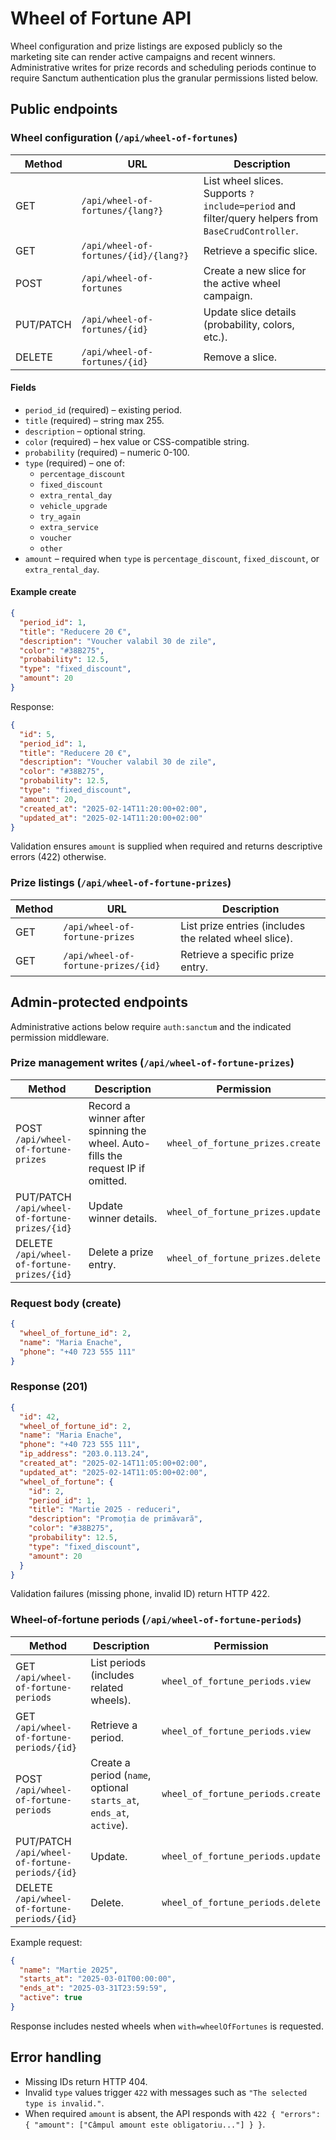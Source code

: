 # Wheel of Fortune API

Wheel configuration and prize listings are exposed publicly so the marketing site can render active campaigns and recent winners. Administrative writes for prize records and scheduling periods continue to require Sanctum authentication plus the granular permissions listed below.

## Public endpoints

### Wheel configuration (`/api/wheel-of-fortunes`)
| Method | URL | Description |
| --- | --- | --- |
| GET | `/api/wheel-of-fortunes/{lang?}` | List wheel slices. Supports `?include=period` and filter/query helpers from `BaseCrudController`. |
| GET | `/api/wheel-of-fortunes/{id}/{lang?}` | Retrieve a specific slice. |
| POST | `/api/wheel-of-fortunes` | Create a new slice for the active wheel campaign. |
| PUT/PATCH | `/api/wheel-of-fortunes/{id}` | Update slice details (probability, colors, etc.). |
| DELETE | `/api/wheel-of-fortunes/{id}` | Remove a slice. |

#### Fields
- `period_id` (required) – existing period.
- `title` (required) – string max 255.
- `description` – optional string.
- `color` (required) – hex value or CSS-compatible string.
- `probability` (required) – numeric 0-100.
- `type` (required) – one of:
  - `percentage_discount`
  - `fixed_discount`
  - `extra_rental_day`
  - `vehicle_upgrade`
  - `try_again`
  - `extra_service`
  - `voucher`
  - `other`
- `amount` – required when `type` is `percentage_discount`, `fixed_discount`, or `extra_rental_day`.

#### Example create
```json
{
  "period_id": 1,
  "title": "Reducere 20 €",
  "description": "Voucher valabil 30 de zile",
  "color": "#38B275",
  "probability": 12.5,
  "type": "fixed_discount",
  "amount": 20
}
```

Response:
```json
{
  "id": 5,
  "period_id": 1,
  "title": "Reducere 20 €",
  "description": "Voucher valabil 30 de zile",
  "color": "#38B275",
  "probability": 12.5,
  "type": "fixed_discount",
  "amount": 20,
  "created_at": "2025-02-14T11:20:00+02:00",
  "updated_at": "2025-02-14T11:20:00+02:00"
}
```

Validation ensures `amount` is supplied when required and returns descriptive errors (422) otherwise.

### Prize listings (`/api/wheel-of-fortune-prizes`)
| Method | URL | Description |
| --- | --- | --- |
| GET | `/api/wheel-of-fortune-prizes` | List prize entries (includes the related wheel slice). |
| GET | `/api/wheel-of-fortune-prizes/{id}` | Retrieve a specific prize entry. |

## Admin-protected endpoints

Administrative actions below require `auth:sanctum` and the indicated permission middleware.

### Prize management writes (`/api/wheel-of-fortune-prizes`)
| Method | Description | Permission |
| --- | --- | --- |
| POST `/api/wheel-of-fortune-prizes` | Record a winner after spinning the wheel. Auto-fills the request IP if omitted. | `wheel_of_fortune_prizes.create` |
| PUT/PATCH `/api/wheel-of-fortune-prizes/{id}` | Update winner details. | `wheel_of_fortune_prizes.update` |
| DELETE `/api/wheel-of-fortune-prizes/{id}` | Delete a prize entry. | `wheel_of_fortune_prizes.delete` |

### Request body (create)
```json
{
  "wheel_of_fortune_id": 2,
  "name": "Maria Enache",
  "phone": "+40 723 555 111"
}
```

### Response (201)
```json
{
  "id": 42,
  "wheel_of_fortune_id": 2,
  "name": "Maria Enache",
  "phone": "+40 723 555 111",
  "ip_address": "203.0.113.24",
  "created_at": "2025-02-14T11:05:00+02:00",
  "updated_at": "2025-02-14T11:05:00+02:00",
  "wheel_of_fortune": {
    "id": 2,
    "period_id": 1,
    "title": "Martie 2025 - reduceri",
    "description": "Promoția de primăvară",
    "color": "#38B275",
    "probability": 12.5,
    "type": "fixed_discount",
    "amount": 20
  }
}
```

Validation failures (missing phone, invalid ID) return HTTP 422.

### Wheel-of-fortune periods (`/api/wheel-of-fortune-periods`)
| Method | Description | Permission |
| --- | --- | --- |
| GET `/api/wheel-of-fortune-periods` | List periods (includes related wheels). | `wheel_of_fortune_periods.view` |
| GET `/api/wheel-of-fortune-periods/{id}` | Retrieve a period. | `wheel_of_fortune_periods.view` |
| POST `/api/wheel-of-fortune-periods` | Create a period (`name`, optional `starts_at`, `ends_at`, `active`). | `wheel_of_fortune_periods.create` |
| PUT/PATCH `/api/wheel-of-fortune-periods/{id}` | Update. | `wheel_of_fortune_periods.update` |
| DELETE `/api/wheel-of-fortune-periods/{id}` | Delete. | `wheel_of_fortune_periods.delete` |

Example request:
```json
{
  "name": "Martie 2025",
  "starts_at": "2025-03-01T00:00:00",
  "ends_at": "2025-03-31T23:59:59",
  "active": true
}
```

Response includes nested wheels when `with=wheelOfFortunes` is requested.

## Error handling
- Missing IDs return HTTP 404.
- Invalid `type` values trigger `422` with messages such as `"The selected type is invalid."`.
- When required `amount` is absent, the API responds with `422 { "errors": { "amount": ["Câmpul amount este obligatoriu..."] } }`.
